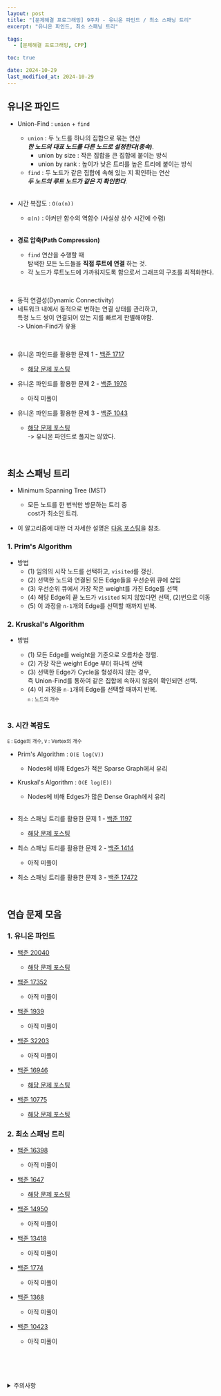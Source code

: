 ```yaml
---
layout: post
title: "[문제해결 프로그래밍] 9주차 - 유니온 파인드 / 최소 스패닝 트리"
excerpt: "유니온 파인드, 최소 스패닝 트리"

tags:
  - [문제해결 프로그래밍, CPP]

toc: true

date: 2024-10-29
last_modified_at: 2024-10-29
---
```

## 유니온 파인드
- Union-Find : `union` + `find`
  - `union` : 두 노드를 하나의 집합으로 묶는 연산  
  ***한 노드의 대표 노드를 다른 노드로 설정한다(종속)***.  
    - union by size : 작은 집합을 큰 집합에 붙이는 방식
    - union by rank : 높이가 낮은 트리를 높은 트리에 붙이는 방식  
  - `find` : 두 노드가 같은 집합에 속해 있는 지 확인하는 연산  
  ***두 노드의 루트 노드가 같은 지 확인한다***.  

  <br>

- 시간 복잡도 : `O(α(n))`
  - `α(n)` : 아커만 함수의 역함수 (사실상 상수 시간에 수렴)  

  <br>

- **경로 압축(Path Compression)**
  - `find` 연산을 수행할 때  
  탐색한 모든 노드들을 **직접 루트에 연결** 하는 것.  
  - 각 노드가 루트노드에 가까워지도록 함으로서 그래프의 구조를 최적화한다.  

<br>

- 동적 연결성(Dynamic Connectivity)
- 네트워크 내에서 동적으로 변하는 연결 상태를 관리하고,  
특정 노드 쌍이 연결되어 있는 지를 빠르게 판별해야함.  
-> Union-Find가 유용  

<br>

- 유니온 파인드를 활용한 문제 1 - [백준 1717][def]  

  - [해당 문제 포스팅][def2]

- 유니온 파인드를 활용한 문제 2 - [백준 1976][def3]

  - 아직 미풀이  

- 유니온 파인드를 활용한 문제 3 - [백준 1043][def4]

  - [해당 문제 포스팅][def5]  
    -> 유니온 파인드로 풀지는 않았다.  

    <br>

## 최소 스패닝 트리
- Minimum Spanning Tree (MST)  
  - 모든 노드를 한 번씩만 방문하는 트리 중  
  cost가 최소인 트리.  

- 이 알고리즘에 대한 더 자세한 설명은 [다음 포스팅][def6]을 참조.  

### 1. Prim's Algorithm  
- 방법
  - (1) 임의의 시작 노드를 선택하고, `visited`를 갱신.  
  - (2) 선택한 노드와 연결된 모든 Edge들을 우선순위 큐에 삽입
  - (3) 우선순위 큐에서 가장 작은 weight를 가진 Edge를 선택
  - (4) 해당 Edge의 끝 노드가 `visited` 되지 않았다면 선택, (2)번으로 이동  
  - (5) 이 과정을 `n-1`개의 Edge를 선택할 때까지 반복.  

### 2. Kruskal's Algorithm
- 방법
  - (1) 모든 Edge를 weight을 기준으로 오름차순 정렬.
  - (2) 가장 작은 weight Edge 부터 하나씩 선택
  - (3) 선택한 Edge가 Cycle을 형성하지 않는 경우,  
  즉 Union-Find를 통하여 같은 집합에 속하지 않음이 확인되면 선택.
  - (4) 이 과정을 `n-1`개의 Edge를 선택할 때까지 반복.   
  <sub>`n` : 노드의 개수</sub>  

  <br>

### 3. 시간 복잡도
<sub>`E` : Edge의 개수, `V` : Vertex의 개수</sub>  
- Prim's Algorithm : `O(E log(V))`
  - Nodes에 비해 Edges가 적은 Sparse Graph에서 유리
- Kruskal's Algorithm : `O(E log(E))`  
  - Nodes에 비해 Edges가 많은 Dense Graph에서 유리  

  <br>

- 최소 스패닝 트리를 활용한 문제 1 - [백준 1197][def7]

  - [해당 문제 포스팅][def8]

- 최소 스패닝 트리를 활용한 문제 2 - [백준 1414][def9]

  - 아직 미풀이

- 최소 스패닝 트리를 활용한 문제 3 - [백준 17472][def10]

<br>

## 연습 문제 모음
### 1. 유니온 파인드
- [백준 20040][def11]

  - [해당 문제 포스팅][def12]  

- [백준 17352][def13]

  - 아직 미풀이

- [백준 1939][def14]

  - 아직 미풀이

- [백준 32203][def15]

  - 아직 미풀이

- [백준 16946][def19]

  - [해당 문제 포스팅][def16]

- [백준 10775][def17]

  - [해당 문제 포스팅][def18]

### 2. 최소 스패닝 트리
- [백준 16398][def20]

  - 아직 미풀이

- [백준 1647][def21]

  - [해당 문제 포스팅][def22]

- [백준 14950][def23]

  - 아직 미풀이

- [백준 13418][def24]

  - 아직 미풀이

- [백준 1774][def25]

  - 아직 미풀이

- [백준 1368][def26]

  - 아직 미풀이

- [백준 10423][def27]

  - 아직 미풀이

<br>
<br>
<br>
<br>
<details>
<summary>주의사항</summary>
<div markdown="1">

이 포스팅은 강원대학교 이다영 교수님의 문제해결 프로그래밍 수업을 들으며 내용을 정리 한 것입니다.  
수업 내용에 대한 저작권은 교수님께 있으니,  
다른 곳으로의 무분별한 내용 복사를 자제해 주세요.

</div>
</details>

[def]: https://www.acmicpc.net/problem/1717
[def2]: https://orbit3230.github.io/2024/08/20/Daily_Backjoon/
[def3]: https://www.acmicpc.net/problem/1976
[def4]: https://www.acmicpc.net/problem/1043
[def5]: https://orbit3230.github.io/2024/07/09/Daily_Backjoon/
[def6]: https://orbit3230.github.io/2024/10/21/AL_week8/
[def7]: https://www.acmicpc.net/problem/1197
[def8]: https://orbit3230.github.io/2024/09/01/Daily_Backjoon/
[def9]: https://www.acmicpc.net/problem/1414
[def10]: https://www.acmicpc.net/problem/17472
[def11]: https://www.acmicpc.net/problem/20040
[def12]: https://orbit3230.github.io/2024/08/14/Daily_Backjoon/
[def13]: https://www.acmicpc.net/problem/17352
[def14]: https://www.acmicpc.net/problem/1939
[def15]: https://www.acmicpc.net/problem/32203
[def16]: https://orbit3230.github.io/2024/08/15/Daily_Backjoon/
[def17]: https://www.acmicpc.net/problem/10775
[def18]: https://orbit3230.github.io/2024/08/13/Daily_Backjoon/
[def19]: https://www.acmicpc.net/problem/16946
[def20]: https://www.acmicpc.net/problem/16398
[def21]: https://www.acmicpc.net/problem/1647
[def22]: https://orbit3230.github.io/2024/09/02/Daily_Backjoon/
[def23]: https://www.acmicpc.net/problem/14950
[def24]: https://www.acmicpc.net/problem/13418
[def25]: https://www.acmicpc.net/problem/1774
[def26]: https://www.acmicpc.net/problem/1368
[def27]: https://www.acmicpc.net/problem/10423